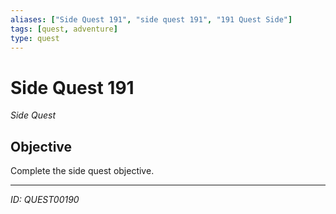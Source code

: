 ```yaml
---
aliases: ["Side Quest 191", "side quest 191", "191 Quest Side"]
tags: [quest, adventure]
type: quest
---
```


# Side Quest 191

*Side Quest*

## Objective
Complete the side quest objective.

---
*ID: QUEST00190*